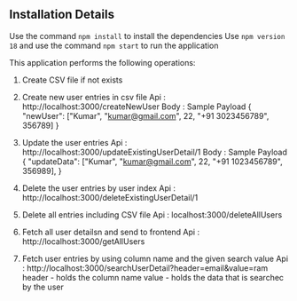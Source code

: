 ## Installation Details 
Use the command `npm install` to install the dependencies
Use `npm version 18` and use the command `npm start` to run the application

This application performs the following operations:

1) Create CSV file if not exists


2) Create new user entries in csv file
Api : http://localhost:3000/createNewUser
Body : Sample Payload 
{
    "newUser": ["Kumar", "kumar@gmail.com", 22, "+91 3023456789", 356789] 
}


3) Update the user entries
Api : http://localhost:3000/updateExistingUserDetail/1
Body : Sample Payload 
{
   "updateData": ["Kumar", "kumar@gmail.com", 22, "+91 1023456789", 356989],
}


4) Delete the user entries by user index
Api : http://localhost:3000/deleteExistingUserDetail/1


5) Delete all entries including CSV file
Api : localhost:3000/deleteAllUsers


6) Fetch all user detailsn and send to frontend
Api : http://localhost:3000/getAllUsers


7) Fetch user entries by using column name and the given search value
Api : http://localhost:3000/searchUserDetail?header=email&value=ram
header - holds the column name
value - holds the data that is searchec by the user